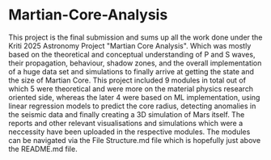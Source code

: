 # Martian-Core-Analysis
This project is the final submission and sums up all the work done under the Kriti 2025 Astronomy Project "Martian Core Analysis". Which was mostly based on the theoretical and conceptual understanding of P and S waves, their propagation, behaviour, shadow zones, and the overall implementation of a huge data set and simulations to finally arrive at getting the state and the size of Martian Core. This project included 9 modules in total out of which 5 were theoretical and were more on the material physics research oriented side, whereas the later 4 were based on ML implementation, using linear regression models to predict the core radius, detecting anomalies in the seismic data and finally creating a 3D simulation of Mars itself. The reports and other relevant visualisations and simulations which were a neccessity have been uploaded in the respective modules. The modules can be navigated via the File Structure.md file which is hopefully just above the README.md file.
